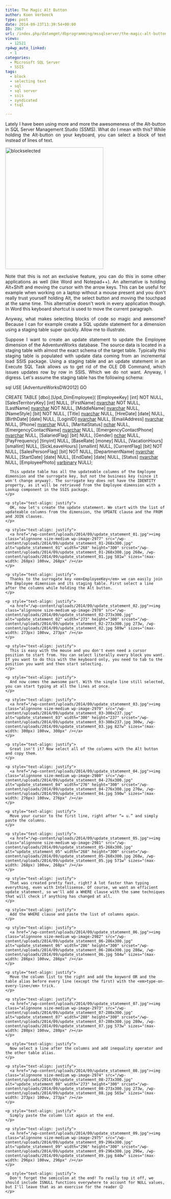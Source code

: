 ```yaml
---
title: The Magic Alt Button
author: Koen Verbeeck
type: post
date: 2014-09-23T13:39:54+00:00
ID: 2967
url: /index.php/datamgmt/dbprogramming/mssqlserver/the-magic-alt-button/
views:
  - 12521
rp4wp_auto_linked:
  - 1
categories:
  - Microsoft SQL Server
  - SSIS
tags:
  - block
  - selecting text
  - sql
  - sql server
  - ssis
  - syndicated
  - tsql

---
```

<p style="text-align: justify">
  Lately I have been using more and more the awesomeness of the Alt-button in SQL Server Management Studio (SSMS). What do I mean with this? While holding the Alt-button on your keyboard, you can select a block of text instead of lines of text.
</p>

<p style="text-align: justify">
  <a href="/wp-content/uploads/2014/09/blockselected.jpg"><img class="alignnone wp-image-2976" src="/wp-content/uploads/2014/09/blockselected-243x300.jpg" alt="blockselected" width="308" height="381" srcset="/wp-content/uploads/2014/09/blockselected-243x300.jpg 243w, /wp-content/uploads/2014/09/blockselected.jpg 571w" sizes="(max-width: 308px) 100vw, 308px" /></a>
</p>

<p style="text-align: justify">
  Note that this is not an exclusive feature, you can do this in some other applications as well (like Word and Notepad++). An alternative is holding Alt+Shift and moving the cursor with the arrow keys. This can be useful for example when working on a laptop without a mouse present and you don't really trust yourself holding Alt, the select button and moving the touchpad at the same time. This alternative doesn't work in every application though. In Word this keyboard shortcut is used to move the current paragraph.
</p>

<p style="text-align: justify">
  Anyway, what makes selecting blocks of code so magic and awesome? Because I can for example create a SQL update statement for a dimension using a staging table super quickly. Allow me to illustrate.
</p>

<p style="text-align: justify">
  Suppose I want to create an update statement to update the Employee dimension of the AdventureWorks database. The source data is located in a staging table with almost the exact schema of the target table. Typically this staging table is populated with update data coming from an incremental load SSIS package. Using a staging table and an update statement in an Execute SQL Task allows us to get rid of the OLE DB Command, which issues updates row by row in SSIS. Which we do not want. Anyway, I digress. Let's assume the staging table has the following schema:
</p>

sql
USE [AdventureWorksDW2012]
GO

CREATE TABLE [dbo].[Upd_DimEmployee](
	[EmployeeKey] [int] NOT NULL,
	[SalesTerritoryKey] [int] NULL,
	[FirstName] [nvarchar](50) NOT NULL,
	[LastName] [nvarchar](50) NOT NULL,
	[MiddleName] [nvarchar](50) NULL,
	[NameStyle] [bit] NOT NULL,
	[Title] [nvarchar](50) NULL,
	[HireDate] [date] NULL,
	[BirthDate] [date] NULL,
	[LoginID] [nvarchar](256) NULL,
	[EmailAddress] [nvarchar](50) NULL,
	[Phone] [nvarchar](25) NULL,
	[MaritalStatus] [nchar](1) NULL,
	[EmergencyContactName] [nvarchar](50) NULL,
	[EmergencyContactPhone] [nvarchar](25) NULL,
	[SalariedFlag] [bit] NULL,
	[Gender] [nchar](1) NULL,
	[PayFrequency] [tinyint] NULL,
	[BaseRate] [money] NULL,
	[VacationHours] [smallint] NULL,
	[SickLeaveHours] [smallint] NULL,
	[CurrentFlag] [bit] NOT NULL,
	[SalesPersonFlag] [bit] NOT NULL,
	[DepartmentName] [nvarchar](50) NULL,
	[StartDate] [date] NULL,
	[EndDate] [date] NULL,
	[Status] [nvarchar](50) NULL,
	[EmployeePhoto] [varbinary](max) NULL);
```<p style="text-align: justify">
  This update table has all the updateable columns of the Employee dimension and the surrogate key, but not the business key (since it won't change anyway). The surrogate key does not have the IDENTITY property, as it will be retrieved from the Employee dimension with a Lookup component in the SSIS package.
</p>

<p style="text-align: justify">
  OK, now let's create the update statement. We start with the list of updateable columns from the dimension, the UPDATE clause and the FROM and JOIN clauses.
</p>

<p style="text-align: justify">
  <a href="/wp-content/uploads/2014/09/update_statement_01.jpg"><img class="alignnone size-medium wp-image-2977" src="/wp-content/uploads/2014/09/update_statement_01-268x300.jpg" alt="update_statement_01" width="268" height="300" srcset="/wp-content/uploads/2014/09/update_statement_01-268x300.jpg 268w, /wp-content/uploads/2014/09/update_statement_01.jpg 581w" sizes="(max-width: 268px) 100vw, 268px" /></a>
</p>

<p style="text-align: justify">
  Thanks to the surrogate key <em>EmployeeKey</em> we can easily join the Employee dimension and its staging table. First select a line after the columns while holding the Alt button.
</p>

<p style="text-align: justify">
  <a href="/wp-content/uploads/2014/09/update_statement_02.jpg"><img class="alignnone size-medium wp-image-2978" src="/wp-content/uploads/2014/09/update_statement_02-273x300.jpg" alt="update_statement_02" width="273" height="300" srcset="/wp-content/uploads/2014/09/update_statement_02-273x300.jpg 273w, /wp-content/uploads/2014/09/update_statement_02.jpg 589w" sizes="(max-width: 273px) 100vw, 273px" /></a>
</p>

<p style="text-align: justify">
  This is easy with the mouse and you don't even need a cursor position to start from. You can select literally every block you want. If you want to do this with the keyboard only, you need to tab to the position you want and then start selecting.
</p>

<p style="text-align: justify">
  And now comes the awesome part. With the single line still selected, you can start typing at all the lines at once.
</p>

<p style="text-align: justify">
  <a href="/wp-content/uploads/2014/09/update_statement_03.jpg"><img class="alignnone size-medium wp-image-2979" src="/wp-content/uploads/2014/09/update_statement_03-300x237.jpg" alt="update_statement_03" width="300" height="237" srcset="/wp-content/uploads/2014/09/update_statement_03-300x237.jpg 300w, /wp-content/uploads/2014/09/update_statement_03.jpg 827w" sizes="(max-width: 300px) 100vw, 300px" /></a>
</p>

<p style="text-align: justify">
  Great isn't it? Now select all of the columns with the Alt button and copy them.
</p>

<p style="text-align: justify">
  <a href="/wp-content/uploads/2014/09/update_statement_04.jpg"><img class="alignnone size-medium wp-image-2980" src="/wp-content/uploads/2014/09/update_statement_04-276x300.jpg" alt="update_statement_04" width="276" height="300" srcset="/wp-content/uploads/2014/09/update_statement_04-276x300.jpg 276w, /wp-content/uploads/2014/09/update_statement_04.jpg 590w" sizes="(max-width: 276px) 100vw, 276px" /></a>
</p>

<p style="text-align: justify">
  Move your cursor to the first line, right after “= u.” and simply paste the columns.
</p>

<p style="text-align: justify">
  <a href="/wp-content/uploads/2014/09/update_statement_05.jpg"><img class="alignnone size-medium wp-image-2981" src="/wp-content/uploads/2014/09/update_statement_05-268x300.jpg" alt="update_statement_05" width="268" height="300" srcset="/wp-content/uploads/2014/09/update_statement_05-268x300.jpg 268w, /wp-content/uploads/2014/09/update_statement_05.jpg 571w" sizes="(max-width: 268px) 100vw, 268px" /></a>
</p>

<p style="text-align: justify">
  That was created pretty fast, right? A lot faster than typing everything, even with Intellisense. Of course, we want an efficient update statement, so we'll add a WHERE clause with the same techniques that will check if anything has changed at all.
</p>

<p style="text-align: justify">
  Add the WHERE clause and paste the list of columns again.
</p>

<p style="text-align: justify">
  <a href="/wp-content/uploads/2014/09/update_statement_06.jpg"><img class="alignnone size-medium wp-image-2982" src="/wp-content/uploads/2014/09/update_statement_06-286x300.jpg" alt="update_statement_06" width="286" height="300" srcset="/wp-content/uploads/2014/09/update_statement_06-286x300.jpg 286w, /wp-content/uploads/2014/09/update_statement_06.jpg 584w" sizes="(max-width: 286px) 100vw, 286px" /></a>
</p>

<p style="text-align: justify">
  Move the column list to the right and add the keyword OR and the table alias before every line (except the first) with the <em>type-on-every-line</em> trick.
</p>

<p style="text-align: justify">
  <a href="/wp-content/uploads/2014/09/update_statement_07.jpg"><img class="alignnone size-medium wp-image-2973" src="/wp-content/uploads/2014/09/update_statement_07-280x300.jpg" alt="update_statement_07" width="280" height="300" srcset="/wp-content/uploads/2014/09/update_statement_07-280x300.jpg 280w, /wp-content/uploads/2014/09/update_statement_07.jpg 573w" sizes="(max-width: 280px) 100vw, 280px" /></a>
</p>

<p style="text-align: justify">
  Now select a line after the columns and add inequality operator and the other table alias.
</p>

<p style="text-align: justify">
  <a href="/wp-content/uploads/2014/09/update_statement_08.jpg"><img class="alignnone size-medium wp-image-2974" src="/wp-content/uploads/2014/09/update_statement_08-273x300.jpg" alt="update_statement_08" width="273" height="300" srcset="/wp-content/uploads/2014/09/update_statement_08-273x300.jpg 273w, /wp-content/uploads/2014/09/update_statement_08.jpg 565w" sizes="(max-width: 273px) 100vw, 273px" /></a>
</p>

<p style="text-align: justify">
  Simply paste the column list again at the end.
</p>

<p style="text-align: justify">
  <a href="/wp-content/uploads/2014/09/update_statement_09.jpg"><img class="alignnone size-medium wp-image-2975" src="/wp-content/uploads/2014/09/update_statement_09-296x300.jpg" alt="update_statement_09" width="296" height="300" srcset="/wp-content/uploads/2014/09/update_statement_09-296x300.jpg 296w, /wp-content/uploads/2014/09/update_statement_09.jpg 640w" sizes="(max-width: 296px) 100vw, 296px" /></a>
</p>

<p style="text-align: justify">
  Don't forget the semicolon at the end! To really top it off, we should include ISNULL functions everywhere to account for NULL values, but I'll leave that as an exercise for the reader 😉
</p>
